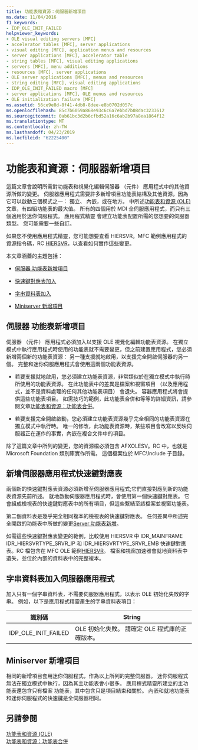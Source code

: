 ```yaml
---
title: 功能表和資源：伺服器新增項目
ms.date: 11/04/2016
f1_keywords:
- IDP_OLE_INIT_FAILED
helpviewer_keywords:
- OLE visual editing servers [MFC]
- accelerator tables [MFC], server applications
- visual editing [MFC], application menus and resources
- server applications [MFC], accelerator table
- string tables [MFC], visual editing applications
- servers [MFC], menu additions
- resources [MFC], server applications
- OLE server applications [MFC], menus and resources
- string editing [MFC], visual editing applications
- IDP_OLE_INIT_FAILED macro [MFC]
- server applications [MFC], OLE menus and resources
- OLE initialization failure [MFC]
ms.assetid: 56ce9e8d-8f41-4db8-8dee-e8b0702d057c
ms.openlocfilehash: 85c7b6059a868e93c6c6a7ebbd7b08dac3233612
ms.sourcegitcommit: 0ab61bc3d2b6cfbd52a16c6ab2b97a8ea1864f12
ms.translationtype: MT
ms.contentlocale: zh-TW
ms.lasthandoff: 04/23/2019
ms.locfileid: "62225400"
---
```

# <a name="menus-and-resources-server-additions"></a>功能表和資源：伺服器新增項目

這篇文章會說明所需對功能表和視覺化編輯伺服器 （元件） 應用程式中的其他資源所做的變更。 伺服器應用程式需要許多新增項目功能表結構及其他資源，因為它可以啟動三個模式之一： 獨立、 內嵌，或在地方。 中所述[功能表和資源 (OLE)](../mfc/menus-and-resources-ole.md)文章，有四組功能表的最大值。 所有的四個用於 MDI 全伺服應用程式，而只有三個適用於迷你伺服程式。 應用程式精靈 會建立功能表配置所需的您想要的伺服器類型。 您可能需要一些自訂。

如果您不使用應用程式精靈，您可能想要查看 HIERSVR。MFC 範例應用程式的資源指令碼，RC [HIERSVR](../overview/visual-cpp-samples.md)，以查看如何實作這些變更。

本文章涵蓋的主題包括：

- [伺服器 功能表新增項目](#_core_server_menu_additions)

- [快速鍵對應表加入](#_core_server_application_accelerator_table_additions)

- [字串資料表加入](../mfc/menus-and-resources-container-additions.md)

- [Miniserver 新增項目](#_core_mini.2d.server_additions)

##  <a name="_core_server_menu_additions"></a> 伺服器 功能表新增項目

伺服器 （元件） 應用程式必須加入以支援 OLE 視覺化編輯功能表資源。 在獨立模式中執行應用程式時使用的功能表就不需要變更，但之前建置應用程式，您必須新增兩個新的功能表資源： 另一種支援就地啟用，以支援完全開啟伺服器的另一個。 完整和迷你伺服應用程式會使用這兩個功能表資源。

- 若要支援就地啟用，您必須建立功能表資源，非常類似於在獨立模式中執行時所使用的功能表資源。 在此功能表中的差異是檔案和視窗項目 （以及應用程式，並不是資料處理的任何其他功能表項目） 會遺失。 容器應用程式將會提供這些功能表項目。 如需技巧的範例，此功能表合併和等等的詳細資訊，請參閱文章[功能表和資源：功能表合併](../mfc/menus-and-resources-menu-merging.md)。

- 若要支援完全開啟啟動，您必須建立功能表資源幾乎完全相同的功能表資源在獨立模式中執行時。 唯一的修改，此功能表資源時，某些項目會改寫以反映伺服器正在運作的事實，內嵌在複合文件中的項目。

除了這篇文章中所列的變更，您的資源檔必須包含 AFXOLESV。RC 中，也就是 Microsoft Foundation 類別庫實作所需。 這個檔案位於 MFC\Include 子目錄。

##  <a name="_core_server_application_accelerator_table_additions"></a> 新增伺服器應用程式快速鍵對應表

兩個新的快速鍵對應表資源必須新增至伺服器應用程式;它們直接對應到新的功能表資源先前所述。 就地啟動伺服器應用程式時，會使用第一個快速鍵對應表。 它會組成檢視表的快速鍵對應表中的所有項目，但這些繫結至該檔案並視窗功能表。

第二個資料表是幾乎完全相同複本的檢視表的快速鍵對應表。 任何差異中所述完全開啟的功能表中所做的變更[Server 功能表新增](#_core_server_menu_additions)。

如需這些快速鍵對應表變更的範例，比較使用 HIERSVR 中 IDR_MAINFRAME IDR_HIERSVRTYPE_SRVR_IP 和 IDR_HIERSVRTYPE_SRVR_EMB 快速鍵對應表。RC 檔包含在 MFC OLE 範例[HIERSVR](../overview/visual-cpp-samples.md)。 檔案和視窗加速器會就地資料表中遺失，並位於內嵌的資料表中的完整複本。

##  <a name="_core_string_table_additions_for_server_applications"></a> 字串資料表加入伺服器應用程式

加入只有一個字串資料表，不需要伺服器應用程式，以表示 OLE 初始化失敗的字串。 例如，以下是應用程式精靈產生的字串資料表項目：

|識別碼|String|
|--------|------------|
|IDP_OLE_INIT_FAILED|OLE 初始化失敗。 請確定 OLE 程式庫的正確版本。|

##  <a name="_core_mini.2d.server_additions"></a> Miniserver 新增項目

相同的新增項目套用迷你伺服程式，作為以上所列的完整伺服器。 迷你伺服程式無法在獨立模式中執行，因為其主功能表會小很多。 應用程式精靈所建立的主功能表還包含只有檔案 功能表，其中包含只是項目結束和關於。 內嵌和就地功能表和迷你伺服程式的快速鍵是全伺服器相同。

## <a name="see-also"></a>另請參閱

[功能表和資源 (OLE)](../mfc/menus-and-resources-ole.md)<br/>
[功能表和資源：功能表合併](../mfc/menus-and-resources-menu-merging.md)
